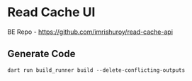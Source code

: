 # Read Cache UI

BE Repo - https://github.com/imrishuroy/read-cache-api


## Generate Code
    dart run build_runner build --delete-conflicting-outputs
    
